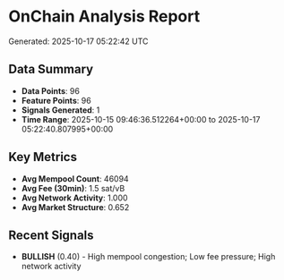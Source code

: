 # OnChain Analysis Report
Generated: 2025-10-17 05:22:42 UTC

## Data Summary
- **Data Points**: 96
- **Feature Points**: 96
- **Signals Generated**: 1
- **Time Range**: 2025-10-15 09:46:36.512264+00:00 to 2025-10-17 05:22:40.807995+00:00

## Key Metrics
- **Avg Mempool Count**: 46094
- **Avg Fee (30min)**: 1.5 sat/vB
- **Avg Network Activity**: 1.000
- **Avg Market Structure**: 0.652

## Recent Signals
- **BULLISH** (0.40) - High mempool congestion; Low fee pressure; High network activity
